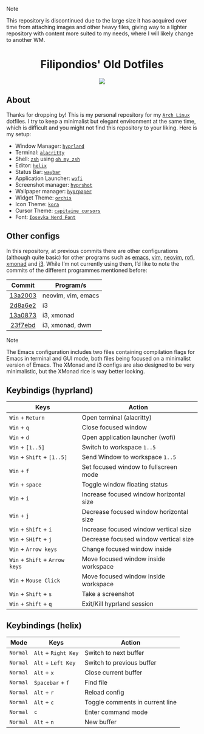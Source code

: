 > [!NOTE]
> This repository is discontinued due to the large size it has acquired over time
> from attaching images and other heavy files, giving way to a lighter repository with content more suited
> to my needs, where I will likely change to another WM.

<div align='center'>
 <!-- Repo Title -->
 <h1>Filipondios' Old Dotfiles</h1>
 <img src="https://github.com/user-attachments/assets/f23d9597-5deb-4140-a60f-981b6d25d183">
</div>

## About

Thanks for dropping by! This is my personal repository for my [`Arch Linux`](https://archlinux.org/) 
dotfiles. I try to keep a minimalist but elegant environment at the same time, which is difficult and
you might not find this repository to your liking. Here is my setup:

- Window Manager: [`hyprland`](https://github.com/hyprwm/Hyprland)
- Terminal: [`alacritty`](https://github.com/alacritty/alacritty)
- Shell: [`zsh`](https://www.zsh.org/) using [`oh my zsh`](https://github.com/ohmyzsh/ohmyzsh)
- Editor: [`helix`](https://github.com/helix-editor/helix)
- Status Bar: [`waybar`](https://github.com/Alexays/Waybar)
- Application Launcher: [`wofi`](https://github.com/SimplyCEO/wofi)
- Screenshot manager: [`hyprshot`](https://github.com/Gustash/Hyprshot)
- Wallpaper manager: [`hyprpaper`](https://github.com/hyprwm/hyprpaper)
- Widget Theme: [`orchis`](https://github.com/vinceliuice/Orchis-theme)
- Icon Theme: [`kora`](https://github.com/bikass/kora)
- Cursor Theme: [`capitaine cursors`](https://github.com/keeferrourke/capitaine-cursors)
- Font: [`Iosevka Nerd Font`](https://github.com/ryanoasis/nerd-fonts/tree/master)

## Other configs

In this repository, at previous commits there are other configurations (although quite basic) for other programs
such as [emacs](https://github.com/emacs-mirror/emacs), [vim](https://github.com/vim/vim), 
[neovim](https://github.com/neovim/neovim), [rofi](https://github.com/davatorium/rofi),
[xmonad](https://github.com/xmonad/xmonad) and [i3](https://github.com/i3/i3). While I’m not currently using them,
I’d like to note the commits of the different programmes mentioned before:

| Commit                                                                                             | Program/s          |
|:--------------------------------------------------------------------------------------------------:|--------------------|
| [13a2003](https://github.com/filipondios/dotfiles/commit/13a2003e8280157a7eb829ec4700b7bfc88a2297) | neovim, vim, emacs |
| [2d8a6e2](https://github.com/filipondios/dotfiles/commit/2d8a6e29bd78205b26f317fdcf5b12354a77d543) | i3                 |
| [13a0873](https://github.com/filipondios/dotfiles/commit/13a087341acdadb6b8123d0fb7f4ad8076e1c46f) | i3, xmonad         |
| [23f7ebd](https://github.com/filipondios/dotfiles/commit/23f7ebd070a8e3527194869935a4429dbfede9cc) | i3, xmonad, dwm    |

> [!NOTE]
> The Emacs configuration includes two files containing compilation flags for Emacs in terminal and GUI mode,
> both files being focused on a minimalist version of Emacs. The XMonad and i3 configs are also designed to be
> very minimalistic, but the XMonad rice is way better looking.

## Keybindigs (hyprland)

| Keys                           | Action                                         |
|--------------------------------|------------------------------------------------|
| `Win` + `Return`               | Open terminal (alacritty)                      |
| `Win` + `q`                    | Close focused window                           |
| `Win` + `d`                    | Open application launcher (wofi)               |
| `Win` + `[1..5]`               | Switch to workspace `1..5`                     |
| `Win` + `Shift` + `[1..5]`     | Send Window to workspace `1..5`                |
| `Win` + `f`                    | Set focused window to fullscreen mode          |
| `Win` + `space`                | Toggle window floating status                  |
| `Win` + `i`                    | Increase focused window horizontal size        |
| `Win` + `j`                    | Decrease focused window horizontal size        |
| `Win` + `Shift` + `i`          | Increase focused window vertical size          |
| `Win` + `SHift` + `j`          | Decrease focused window vertical size          |
| `Win` + `Arrow keys`           | Change focused window inside                   |
| `Win` + `Shift` + `Arrow keys` | Move focused window inside workspace           |
| `Win` + `Mouse Click`          | Move focused window inside workspace           |
| `Win` + `Shift` + `s`          | Take a screenshot                              |
| `Win` + `Shift` + `q`          | Exit/Kill hyprland session                     |

## Keybindings (helix)

| Mode     | Keys                | Action                          |
| -------- | --------------------|---------------------------------|
| `Normal` | `Alt` + `Right Key` | Switch to next buffer           |
| `Normal` | `Alt` + `Left Key`  | Switch to previous buffer       |
| `Normal` | `Alt` + `x`         | Close current buffer            |
| `Normal` | `Spacebar` + `f`    | Find file                       |
| `Normal` | `Alt` + `r`         | Reload config                   |
| `Normal` | `Alt` + `c`         | Toggle comments in current line |
| `Normal` | `c`                 | Enter command mode              |
| `Normal` | `Alt` + `n`         | New buffer                      |

